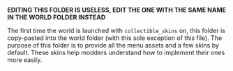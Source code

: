 
**EDITING THIS FOLDER IS USELESS, EDIT THE ONE WITH THE SAME NAME IN THE WORLD FOLDER INSTEAD**

The first time the world is launched with `collectible_skins` on, this folder is copy-pasted into the world folder (with this sole exception of this file). The purpose of this folder is to provide all the menu assets and a few skins by default. These skins help modders understand how to implement their ones more easily.
